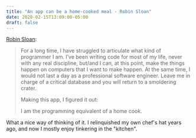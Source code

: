 ```yaml
---
title: "An app can be a home-cooked meal - Robin Sloan"
date: 2020-02-15T13:09:00-05:00
draft: false
---
```


[Robin Sloan](https://www.robinsloan.com/notes/home-cooked-app/#cooking-at-home):

> For a long time, I have struggled to articulate what kind of programmer I am. I’ve been writing code for most of my life, never with any real discipline, but/and I can, at this point, make the things happen on computers that I want to make happen. At the same time, I would not last a day as a professional software engineer. Leave me in charge of a critical database and you will return to a smoldering crater.
>
> Making this app, I figured it out:
>
> I am the programming equivalent of a home cook.

What a nice way of thinking of it. I relinquished my own chef's hat years ago,
and now I mostly enjoy tinkering in the "kitchen".
